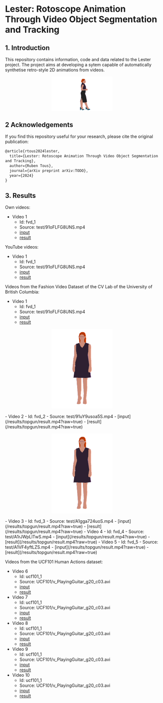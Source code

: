 # Lester: Rotoscope Animation Through Video Object Segmentation and Tracking

## 1. Introduction

This repository contains information, code and data related to the Lester project. The project aims at developing a sytem capable of  automatically synthetise retro-style 2D animations from videos.

<!--![](/data/test1/result_dual.gif)-->

<p align="center">
  <img src="img/out.gif" width="200" />
</p>


## 2 Acknowledgements

If you find this repository useful for your research, please cite the original publication:

	@article{rtous2024lester,
	  title={Lester: Rotoscope Animation Through Video Object Segmentation and Tracking},
	  author={Ruben Tous},
	  journal={arXiv preprint arXiv:TODO},
	  year={2024}
	}

## 3. Results

Own videos:

- Video 1
	- Id: fvd_1
	- Source: test/91oFLFG8UNS.mp4 
	- [input](/results/fvd1/result.mp4?raw=true)
	- [result](/results/topgun/result.mp4?raw=true)

YouTube videos:

- Video 1
	- Id: fvd_1
	- Source: test/91oFLFG8UNS.mp4 
	- [input](/results/topgun/result.mp4?raw=true)
	- [result](/results/topgun/result.mp4?raw=true)

Videos from the Fashion Video Dataset of the CV Lab of the University of British Columbia:

- Video 1
	- Id: fvd_1
	- Source: test/91oFLFG8UNS.mp4 
	- [input](/results/fvd1/footage.mp4?raw=true)
	- [result](/results/fvd1/out_final.mp4?raw=true)
<p align="center">
  <img src="/results/fvd1/out.gif" width="200" />
</p>
- Video 2
	- Id: fvd_2
	- Source: test/91uY9usoa5S.mp4
	- [input](/results/topgun/result.mp4?raw=true)
	- [result](/results/topgun/result.mp4?raw=true)
<p align="center">
  <img src="/results/fvd1/out.gif" width="200" />
</p>
- Video 3
	- Id: fvd_3
	- Source: test/A1gga724uoS.mp4
	- [input](/results/topgun/result.mp4?raw=true)
	- [result](/results/topgun/result.mp4?raw=true)
- Video 4
	- Id: fvd_4
	- Source: test/A1rJWpLlTwS.mp4
	- [input](/results/topgun/result.mp4?raw=true)
	- [result](/results/topgun/result.mp4?raw=true)
- Video 5
	- Id: fvd_5
	- Source: test/A1VF4yftLZS.mp4
	- [input](/results/topgun/result.mp4?raw=true)
	- [result](/results/topgun/result.mp4?raw=true)

Videos from the UCF101 Human Actions dataset:

- Video 6
	- Id: ucf101_1
	- Source: UCF101/v_PlayingGuitar_g20_c03.avi
	- [input](/results/topgun/result.mp4?raw=true)
	- [result](/results/topgun/result.mp4?raw=true)
- Video 7
	- Id: ucf101_1
	- Source: UCF101/v_PlayingGuitar_g20_c03.avi
	- [input](/results/topgun/result.mp4?raw=true)
	- [result](/results/topgun/result.mp4?raw=true)
- Video 8
	- Id: ucf101_1
	- Source: UCF101/v_PlayingGuitar_g20_c03.avi
	- [input](/results/topgun/result.mp4?raw=true)
	- [result](/results/topgun/result.mp4?raw=true)
- Video 9
	- Id: ucf101_1
	- Source: UCF101/v_PlayingGuitar_g20_c03.avi
	- [input](/results/topgun/result.mp4?raw=true)
	- [result](/results/topgun/result.mp4?raw=true)
- Video 10
	- Id: ucf101_1
	- Source: UCF101/v_PlayingGuitar_g20_c03.avi
	- [input](/results/topgun/result.mp4?raw=true)
	- [result](/results/topgun/result.mp4?raw=true)


